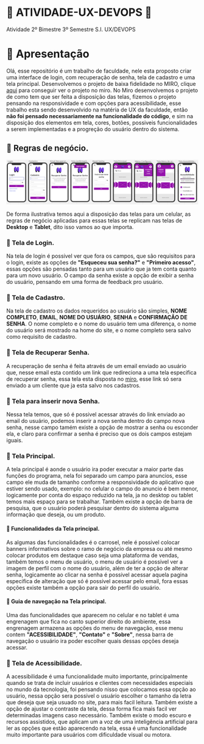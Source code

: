  # :large_blue_circle: ATIVIDADE-UX-DEVOPS :large_blue_circle:

Atividade 2º Bimestre 3º Semestre S.I. UX/DEVOPS

   # 🔵 Apresentação

 Olá, esse repositório é um trabalho de faculdade, nele esta proposto criar uma interface de login, com recuperação de senha, tela de cadastro e uma tela principal. Desenvolvemos o projeto de baixa fidelidade no MIRO, clique [aqui](https://miro.com/welcomeonboard/TTQ5cmFrS0hOV2RkVk5IZUhVQlVxemxvR0ljV0wwQmVZTUV5MTdZdnk2VWZhaHFJbkI0dmtSNHg5d2NqcUM0VHwzNDU4NzY0NTg4ODY5OTkyODgzfDI=?share_link_id=768665701708) para conseguir ver o projeto no miro.
   No Miro desenvolvemos o projeto de como tem que ser feita a disposição das telas, fizemos o projeto pensando na responsividade e com opções para acessibilidade, esse trabalho esta sendo desenvolvido na matéria de UX da faculdade, então **não foi pensado necessariamente na funcionalidade do código**, e sim na disposição dos elementos em tela, cores, botões, possiveis funcionalidades a serem implementadas e a progreção do usuário dentro do sistema.

   ## 🔷 Regras de negócio.

   ![Imagem do projeto no MIRO](https://raw.githubusercontent.com/danielsz3/ATIVIDADE-UX-DEVOPS/46c5ae0f28803490ff69cbddc5481cddf9dfa352/img/Imagens%20interface%20de%20baixa%20fidelidade.png)

   De forma ilustrativa temos aqui a disposição das telas para um celular, as regras de negócio aplicadas para essas telas se replicam nas telas de **Desktop** e **Tablet**, dito isso vamos ao que importa.

   ### :small_blue_diamond: Tela de Login.
   Na tela de login é possivel ver que fora os campos, que são requisitos para o login, existe as opções de **"Esqueceu sua senha?"** e **"Primeiro acesso"**, essas opções são pensadas tanto para um usuário que ja tem conta quanto para um novo usuário. O campo da senha existe a opção de exibir a senha do usuário, pensando em uma forma de feedback pro usuário.

   ### :small_blue_diamond: Tela de Cadastro.
   Na tela de cadastro os dados requeridos ao usuário são simples, **NOME COMPLETO**, **EMAIL**, **NOME DO USUÁRIO**, **SENHA** e **CONFIRMAÇÃO DE SENHA**. O nome completo e o nome do usuário tem uma diferença, o nome do usuário será mostrado na home do site, e o nome completo sera salvo como requisito de cadastro.

   ### :small_blue_diamond: Tela de Recuperar Senha.
   A recuperação de senha é feita através de um email enviado ao usuário que, nesse email esta contido um link que redireciona a uma tela especifica de recuperar senha, essa tela esta disposta no [miro](https://miro.com/welcomeonboard/TTQ5cmFrS0hOV2RkVk5IZUhVQlVxemxvR0ljV0wwQmVZTUV5MTdZdnk2VWZhaHFJbkI0dmtSNHg5d2NqcUM0VHwzNDU4NzY0NTg4ODY5OTkyODgzfDI=?share_link_id=768665701708), esse link só sera enviado a um cliente que ja esta salvo nos cadastros.
 
   ### :small_blue_diamond: Tela para inserir nova Senha.
   Nessa tela temos, que só é possivel acessar através do link enviado ao email do usuário, podemos inserir a nova senha dentro do campo nova senha, nesse campo tamém existe a opção de mostrar a senha ou esconder ela, e claro para confirmar a senha é preciso que os dois campos estejam iguais.

   ### :small_blue_diamond: Tela Principal.
   A tela principal é aonde o usuário ira poder executar a maior parte das funções do programa, nela foi separado um campo para anuncios, esse campo ele muda de tamanho conforme a responsividade do aplicativo que estiver sendo usado, exemplo: no celular o campo do anuncio é bem menor, logicamente por conta do espaço reduzido na tela, ja no desktop ou tablet temos mais espaço para se trabalhar. Também existe a opção de barra de pesquisa, que o usuário poderá pesquisar dentro do sistema alguma informação que deseja, ou um produto.
   
   #### :small_blue_diamond: Funcionalidades da Tela principal.
   As algumas das funcionalidades é o carrosel, nele é possivel colocar banners informativos sobre o ramo de negócio da empresa ou até mesmo colocar produtos em destaque caso seja uma plataforma de vendas, também temos o menu de usuário, o menu de usuário é possivel ver a imagem de perfil com o nome do usuário, além de ter a opção de alterar senha, logicamente ao clicar na senha é possivel acessar aquela pagina especifica de alteração que só é possivel acessar pelo email, fora essas opções existe também a opção para sair do perfil do usuário.

   #### :small_blue_diamond: Guia de navegação na Tela principal.
   Uma das funcionalidades que aparecem no celular e no tablet é uma engrenagem que fica no canto superior direito do ambiente, essa engrenagem armazena as opções do menu de navegação, esse menu contem **"ACESSIBILIDADE"**, **"Contato"** e **"Sobre"**, nessa barra de navegação o usuário ira poder escolher quais dessas opções deseja acessar.

   ### :small_blue_diamond: Tela de Acessibilidade.
   A acessibilidade é uma funcionalidade muito importante, principalmente quando se trata de incluir usuários e clientes com necessidades especiais no mundo da tecnologia, foi pensando nisso que colocamos essa opção ao usuário, nessa opção sera possivel o usuário escolher o tamanho da letra que deseja que seja usuado no site, para mais facil leitura. Também existe a opção de ajustar o contraste da tela, dessa forma fica mais facil ver determinadas imagens caso necessário. Também existe o modo escuro e recursos assistidos, que aplicam um a voz de uma inteligência artificial para ler as opções que estão aparecendo na tela, essa é uma funcionalidade muito importante para usuários com dificuldade visual ou motora. 
  


